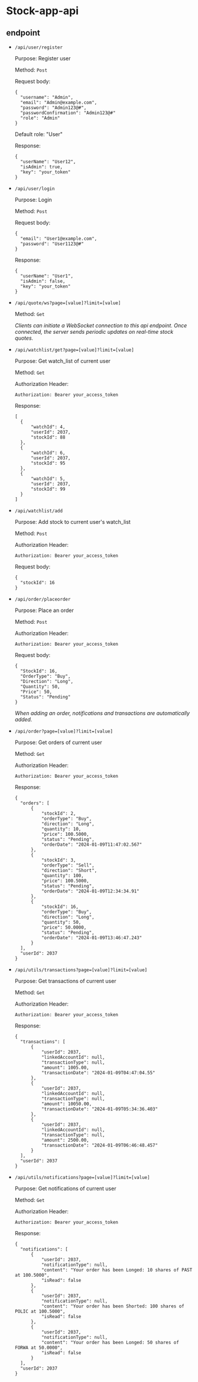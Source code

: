 # **Stock-app-api**
## endpoint
* ```/api/user/register```

  Purpose: Register user

  Method: ```Post```

  Request body:
  ```
  {
    "username": "Admin",
    "email": "Admin@example.com",
    "password": "Admin123@#",
    "passwordConfirmation": "Admin123@#"
    "role": "Admin"
  }
  ```
  Default role: "User"

  Response:
  ```
  {
    "userName": "User12",
    "isAdmin": true,
    "key": "your_token"
  }
  ```
* ```/api/user/login```

  Purpose: Login

  Method: ```Post```

  Request body:
  ```
  {
    "email": "User1@example.com",
    "password": "User1123@#"
  }
  ```
  Response:
  ```
  {
    "userName": "User1",
    "isAdmin": false,
    "key": "your_token"
  }
  ```
* ```/api/quote/ws?page=[value]?limit=[value]```

  Method: ```Get```

  *Clients can initiate a WebSocket connection to this api endpoint. Once connected, the server sends periodic updates on real-time stock quotes.*
* ```/api/watchlist/get?page=[value]?limit=[value]```

  Purpose: Get watch_list of current user

  Method: ```Get```
  
  Authorization Header:
  ```
  Authorization: Bearer your_access_token
  ```
  
  Response:
  ```
  [
    {
        "watchId": 4,
        "userId": 2037,
        "stockId": 88
    },
    {
        "watchId": 6,
        "userId": 2037,
        "stockId": 95
    },
    {
        "watchId": 5,
        "userId": 2037,
        "stockId": 99
    }
  ]
  ```
* ```/api/watchlist/add```

  Purpose: Add stock to current user's watch_list

  Method: ```Post```

   Authorization Header:
  ```
  Authorization: Bearer your_access_token
  ```

  Request body:
  ```
  {
    "stockId": 16
  }  
  ```
* ```/api/order/placeorder```

  Purpose: Place an order

  Method: ```Post```

   Authorization Header:
    ```
    Authorization: Bearer your_access_token
    ```

    Request body:
    ```
    {
      "StockId": 16,
      "OrderType": "Buy",
      "Direction": "Long",
      "Quantity": 50,
      "Price": 50,
      "Status": "Pending"
    }  
    ```
    *When adding an order, notifications and transactions are automatically added.*
  
* ```/api/order?page=[value]?limit=[value]```

  Purpose: Get orders of current user

  Method: ```Get```
  
  Authorization Header:
  ```
  Authorization: Bearer your_access_token
  ```
  
  Response:
  ```
  {
    "orders": [
        {
            "stockId": 2,
            "orderType": "Buy",
            "direction": "Long",
            "quantity": 10,
            "price": 100.5000,
            "status": "Pending",
            "orderDate": "2024-01-09T11:47:02.567"
        },
        {
            "stockId": 3,
            "orderType": "Sell",
            "direction": "Short",
            "quantity": 100,
            "price": 100.5000,
            "status": "Pending",
            "orderDate": "2024-01-09T12:34:34.91"
        },
        {
            "stockId": 16,
            "orderType": "Buy",
            "direction": "Long",
            "quantity": 50,
            "price": 50.0000,
            "status": "Pending",
            "orderDate": "2024-01-09T13:46:47.243"
        }
    ],
    "userId": 2037
  }
  ```
* ```/api/utils/transactions?page=[value]?limit=[value]```

  Purpose: Get transactions of current user

  Method: ```Get```
  
  Authorization Header:
  ```
  Authorization: Bearer your_access_token
  ```
  
  Response:
  ```
  {
    "transactions": [
        {
            "userId": 2037,
            "linkedAccountId": null,
            "transactionType": null,
            "amount": 1005.00,
            "transactionDate": "2024-01-09T04:47:04.55"
        },
        {
            "userId": 2037,
            "linkedAccountId": null,
            "transactionType": null,
            "amount": 10050.00,
            "transactionDate": "2024-01-09T05:34:36.403"
        },
        {
            "userId": 2037,
            "linkedAccountId": null,
            "transactionType": null,
            "amount": 2500.00,
            "transactionDate": "2024-01-09T06:46:48.457"
        }
    ],
    "userId": 2037
  }
  ```
* ```/api/utils/notifications?page=[value]?limit=[value]```

  Purpose: Get notifications of current user

  Method: ```Get```
  
  Authorization Header:
  ```
  Authorization: Bearer your_access_token
  ```
  
  Response:
  ```
  {
    "notifications": [
        {
            "userId": 2037,
            "notificationType": null,
            "content": "Your order has been Longed: 10 shares of PAST at 100.5000",
            "isRead": false
        },
        {
            "userId": 2037,
            "notificationType": null,
            "content": "Your order has been Shorted: 100 shares of POLIC at 100.5000",
            "isRead": false
        },
        {
            "userId": 2037,
            "notificationType": null,
            "content": "Your order has been Longed: 50 shares of FORWA at 50.0000",
            "isRead": false
        }
    ],
    "userId": 2037
  }
  ```
